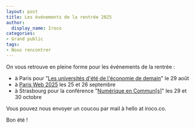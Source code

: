 ```yaml
---
layout: post
title: Les événements de la rentrée 2025
author:
  display_name: Iroco
categories:
- Grand public
tags:
- Nous rencontrer
---
```



On vous retrouve en pleine forme pour les événements de la rentrée : 

- à Paris pour "[Les universités d'été de l'économie de demain](https://www.ued.eco/)" le 29 août 
- à  [Paris Web 2025](https://www.paris-web.fr/) les 25 et 26 septembre
- à Strasbourg pour la conférence "[Numérique en Commun\[s\]](https://numerique-en-communs.fr/)" les 29 et 30 octobre

Vous pouvez nous envoyer un coucou par mail à hello at iroco.co.

Bon été ! 